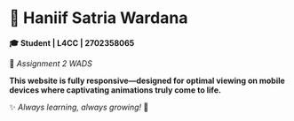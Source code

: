 # 🚀 Haniif Satria Wardana  

**🎓 Student | L4CC | 2702358065**  

📌 *Assignment 2 WADS*  

**This website is fully responsive—designed for optimal viewing on mobile devices where captivating animations truly come to life.**

✨ *Always learning, always growing!* 🚀

